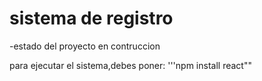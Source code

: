 <h1> sistema de registro </h1>

-estado del proyecto en contruccion

para ejecutar el sistema,debes poner:
'''npm install react""
